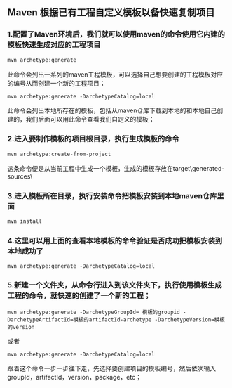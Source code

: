 ## Maven 根据已有工程自定义模板以备快速复制项目
### 1.配置了Maven环境后，我们就可以使用maven的命令使用它内建的模板快速生成对应的工程项目  
```java
mvn archetype:generate  
```
此命令会列出一系列的maven工程模板，可以选择自己想要创建的工程模板对应的编号从而创建一个新的工程项目；  
```
mvn archetype:generate -DarchetypeCatalog=local  
```
此命令会列出本地所存在的模板，包括从maven仓库下载到本地的和本地自己创建的，我们后面可以用此命令查看我们自定义的模板；

### 2.进入要制作模板的项目根目录，执行生成模板的命令
```java
mvn archetype:create-from-project  
```
这条命令便是从当前工程中生成一个模板，生成的模板存放在target\generated-sources\

### 3.进入模板所在目录，执行安装命令把模板安装到本地maven仓库里面
```java
mvn install 
```
### 4.这里可以用上面的查看本地模板的命令验证是否成功把模板安装到本地成功了
```
mvn archetype:generate -DarchetypeCatalog=local  
```
### 5.新建一个文件夹，从命令行进入到该文件夹下，执行使用模板生成工程的命令，就快速的创建了一个新的工程；
```
mvn archetype:generate -DarchetypeGroupId= 模板的groupid -DarchetypeArtifactId=模板的artifactId-archetype -DarchetypeVersion=模板的version    
```
或者
```
mvn archetype:generate -DarchetypeCatalog=local  
```
跟着这个命令一步一步往下走，先选择要创建项目的模板编号，然后依次输入groupId，artifactId，version，package，etc；

